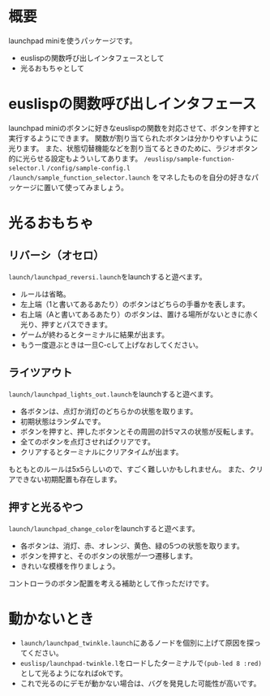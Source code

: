 # 概要
launchpad miniを使うパッケージです。
  - euslispの関数呼び出しインタフェースとして
  - 光るおもちゃとして

# euslispの関数呼び出しインタフェース
launchpad miniのボタンに好きなeuslispの関数を対応させて、ボタンを押すと実行するようにできます。
関数が割り当てられたボタンは分かりやすいように光ります。
また、状態切替機能などを割り当てるときのために、ラジオボタン的に光らせる設定もよういしてあります。
`/euslisp/sample-function-selector.l`
`/config/sample-config.l`
`/launch/sample_function_selector.launch`
をマネしたものを自分の好きなパッケージに置いて使ってみましょう。

# 光るおもちゃ
## リバーシ（オセロ）
`launch/launchpad_reversi.launch`をlaunchすると遊べます。

  - ルールは省略。
  - 左上端（1と書いてあるあたり）のボタンはどちらの手番かを表します。
  - 右上端（Aと書いてあるあたり）のボタンは、置ける場所がないときに赤く光り、押すとパスできます。
  - ゲームが終わるとターミナルに結果が出ます。
  - もう一度遊ぶときは一旦C-cして上げなおしてください。

## ライツアウト
`launch/launchpad_lights_out.launch`をlaunchすると遊べます。

  - 各ボタンは、点灯か消灯のどちらかの状態を取ります。
  - 初期状態はランダムです。
  - ボタンを押すと、押したボタンとその周囲の計5マスの状態が反転します。
  - 全てのボタンを点灯させればクリアです。
  - クリアするとターミナルにクリアタイムが出ます。

もともとのルールは5x5らしいので、すごく難しいかもしれません。
また、クリアできない初期配置も存在します。

## 押すと光るやつ
`launch/launchpad_change_color`をlaunchすると遊べます。

  - 各ボタンは、消灯、赤、オレンジ、黄色、緑の5つの状態を取ります。
  - ボタンを押すと、そのボタンの状態が一つ遷移します。
  - きれいな模様を作りましょう。

コントローラのボタン配置を考える補助として作っただけです。

# 動かないとき

  - `launch/launchpad_twinkle.launch`にあるノードを個別に上げて原因を探ってください。
  - `euslisp/launchpad-twinkle.l`をロードしたターミナルで`(pub-led 8 :red)`として光るようになればokです。
  - これで光るのにデモが動かない場合は、バグを発見した可能性が高いです。
